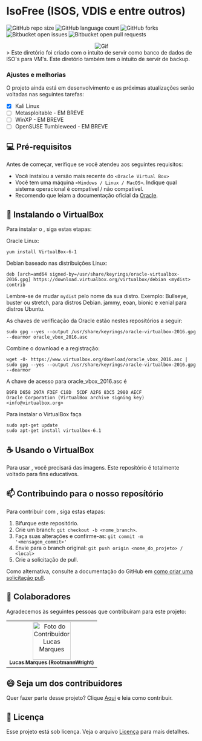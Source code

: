 # IsoFree (ISOS, VDIS e entre outros)

![GitHub repo size](https://img.shields.io/github/repo-size/lucasmarquesdv/README-template?style=for-the-badge)
![GitHub language count](https://img.shields.io/github/languages/count/lucasmarquesdv/README-template?style=for-the-badge)
![GitHub forks](https://img.shields.io/github/forks/lucasmarquesdv/README-template?style=for-the-badge)
![Bitbucket open issues](https://img.shields.io/bitbucket/issues/lucasmarquesdv/README-template?style=for-the-badge)
![Bitbucket open pull requests](https://img.shields.io/bitbucket/pr-raw/lucasmarquesdv/README-template?style=for-the-badge)
<div align="center">
<img src="https://media.giphy.com/media/l1J9qemh1La8b0Rag/giphy.gif" alt="Gif">
</div>
> Este diretório foi criado com o intuito de servir como banco de dados de ISO's para VM's. Este diretório também tem o intuito de servir de backup.

### Ajustes e melhorias

O projeto ainda está em desenvolvimento e as próximas atualizações serão voltadas nas seguintes tarefas:

- [x] Kali Linux
- [ ] Metasploitable - EM BREVE
- [ ] WinXP - EM BREVE
- [ ] OpenSUSE Tumbleweed - EM BREVE

## 💻 Pré-requisitos

Antes de começar, verifique se você atendeu aos seguintes requisitos:

- Você instalou a versão mais recente do `<Oracle Virtual Box>`
- Você tem uma máquina `<Windows / Linux / MacOS>`. Indique qual sistema operacional é compatível / não compatível.
- Recomendo que leiam a documentação oficial da [Oracle](https://www.virtualbox.org/wiki/Documentation).

## 🚀 Instalando o VirtualBox

Para instalar o <VirtualBox>, siga estas etapas:

Oracle Linux:

```
yum install VirtualBox-6-1
```

Debian baseado nas distribuições Linux:

```
deb [arch=amd64 signed-by=/usr/share/keyrings/oracle-virtualbox-2016.gpg] https://download.virtualbox.org/virtualbox/debian <mydist> contrib
```

Lembre-se de mudar `mydist` pelo nome da sua distro. Exemplo: Bullseye, buster ou stretch, para distros Debian. jammy, eoan, bionic e xenial para distros Ubuntu.

As chaves de verificação da Oracle estão nestes repositórios a seguir:

```
sudo gpg --yes --output /usr/share/keyrings/oracle-virtualbox-2016.gpg --dearmor oracle_vbox_2016.asc
```

Combine o download e a registração:

```
wget -0- https://www.virtualbox.org/download/oracle_vbox_2016.asc | sudo gpg --yes --output /usr/share/keyrings/oracle-virtualbox-2016.gpg --dearmor
```

A chave de acesso para oracle_vbox_2016.asc é

```
B9F8 D658 297A F3EF C18D  5CDF A2F6 83C5 2980 AECF
Oracle Corporation (VirtualBox archive signing key) <info@virtualbox.org>
```

Para instalar o VirtualBox faça

```
sudo apt-get update
sudo apt-get install virtualbox-6.1
```

## ☕ Usando o VirtualBox

Para usar <VirtualBox>, você precisará das imagens. Este repositório é totalmente voltado para fins educativos.


## 📫 Contribuindo para o nosso reposítório

Para contribuir com <IsosFree>, siga estas etapas:

1. Bifurque este repositório.
2. Crie um branch: `git checkout -b <nome_branch>`.
3. Faça suas alterações e confirme-as: `git commit -m '<mensagem_commit>'`
4. Envie para o branch original: `git push origin <nome_do_projeto> / <local>`
5. Crie a solicitação de pull.

Como alternativa, consulte a documentação do GitHub em [como criar uma solicitação pull](https://help.github.com/en/github/collaborating-with-issues-and-pull-requests/creating-a-pull-request).

## 🤝 Colaboradores

Agradecemos às seguintes pessoas que contribuíram para este projeto:

<table>
  <tr>
    <td align="center">
      <a href="https://avatars.githubusercontent.com/u/104745874?v=4" title="Lucas Marques">
        <img src="https://avatars.githubusercontent.com/u/104745874?v=4" width="100px;" alt="Foto do Contribuidor Lucas Marques"/><br>
        <sub>
          <b>Lucas Marques (RootmannWright)</b>
        </sub>
      </a>
    </td>
  </tr>
</table>

## 😄 Seja um dos contribuidores

Quer fazer parte desse projeto? Clique [Aqui](CONTRIBUTING.md) e leia como contribuir.

## 📝 Licença

Esse projeto está sob licença. Veja o arquivo [Licença](LICENSE.md) para mais detalhes.